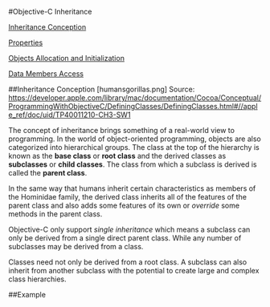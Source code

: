 
#Objective-C Inheritance



  [<i class="icon-file"></i>Inheritance Conception](#inheritance-conception)  
  
 [<i class="icon-file"></i>Properties](#properties)  
 
 [<i class="icon-file"></i>Objects Allocation and Initialization](#objects-allocation-and-initialization)  
 
  [<i class="icon-file"></i>Data Members Access](#data-members-access)  

##Inheritance Conception
[humansgorillas.png]
Source: https://developer.apple.com/library/mac/documentation/Cocoa/Conceptual/ProgrammingWithObjectiveC/DefiningClasses/DefiningClasses.html#//apple_ref/doc/uid/TP40011210-CH3-SW1

The concept of inheritance brings something of a real-world view to programming. In the world of object-oriented programming, objects are also categorized into hierarchical groups. The class at the top of the hierarchy is known as the **base class** or **root class** and the derived classes as **subclasses** or **child classes**. The class from which a subclass is derived is called the **parent class**. 

In the same way that humans inherit certain characteristics as members of the Hominidae family, the derived class inherits all of the features of the parent class and also adds some features of its own or *override* some methods in the parent class.

Objective-C only support *single inheritance* which means a subclass can only be derived from a single direct parent class. While any number of subclasses may be derived from a class.  

Classes need not only be derived from a root class. A subclass can also inherit from another subclass with the potential to create large and complex class hierarchies.


##Example



 
